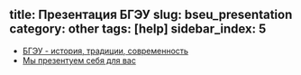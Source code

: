 title: Презентация БГЭУ
slug: bseu_presentation
category: other
tags: [help]
sidebar_index: 5
---

- [БГЭУ - история, традиции, современность](/files/BSEU_prezent.ppt)
- [Мы презентуем себя для вас](/applicants/presentation/)
